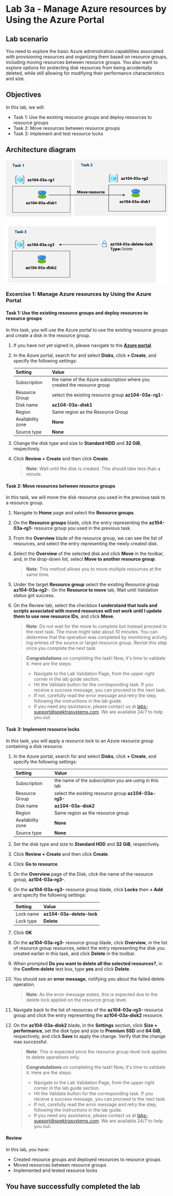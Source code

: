 # Lab 3a - Manage Azure resources by Using the Azure Portal

## Lab scenario
You need to explore the basic Azure administration capabilities associated with provisioning resources and organizing them based on resource groups, including moving resources between resource groups. You also want to explore options for protecting disk resources from being accidentally deleted, while still allowing for modifying their performance characteristics and size.

## Objectives
In this lab, we will:

+ Task 1: Use the existing resource groups and deploy resources to resource groups
+ Task 2: Move resources between resource groups
+ Task 3: Implement and test resource locks

## Architecture diagram
![image](../media/lab03a.png)

### Excercise 1: Manage Azure resources by Using the Azure Portal

#### Task 1: Use the existing resource groups and deploy resources to resource groups
In this task, you will use the Azure portal to use the existing resource groups and create a disk in the resource group.

1. If you have not yet signed in, please navigate to the [**Azure portal**](http://portal.azure.com).

1. In the Azure portal, search for and select **Disks**, click **+ Create**, and specify the following settings:

    |Setting|Value|
    |---|---|
    |Subscription| the name of the Azure subscription where you created the resource group |
    |Resource Group| select the existing resource group **az104-03a-rg1-<inject key="DeploymentID" enableCopy="false" />** |
    |Disk name| **az104-03a-disk1** |
    |Region| Same region as the Resource Group |
    |Availability zone| **None** |
    |Source type| **None** |

1. Change the disk type and size to **Standard HDD** and **32 GiB**, respectively.

1. Click **Review + Create** and then click **Create**.

    >**Note**: Wait until the disk is created. This should take less than a minute.

#### Task 2: Move resources between resource groups
In this task, we will move the disk resource you used in the previous task to a resource group. 

1. Navigate to **Home** page and select the **Resource groups**. 

1. On the **Resource groups** blade, click the entry representing the **az104-03a-rg1-<inject key="DeploymentID" enableCopy="false" />** resource group you used in the previous task.

1. From the **Overview** blade of the resource group, we can see the list of resources, and select the entry representing the newly created disk. 
 
1. Select the **Overview** of the selected disk and click **Move** in the toolbar, and, in the drop-down list, select **Move to another resource group**.

    >**Note**: This method allows you to move multiple resources at the same time. 

1. Under the target **Resource group** select the existing Resource group **az104-03a-rg2-<inject key="DeploymentID" enableCopy="false" />**. On the **Resource to move** tab, Wait until Validation status got success. 
 
1. On the Review tab, select the checkbox **I understand that tools and scripts associated with moved resources will not work until I update them to use new resource IDs**, and click **Move**.

    >**Note**: Do not wait for the move to complete but instead proceed to the next task. The move might take about 10 minutes. You can determine that the operation was completed by monitoring activity log entries of the source or target resource group. Revisit this step once you complete the next task.
     
   > **Congratulations** on completing the task! Now, it's time to validate it. Here are the steps:
   > - Navigate to the Lab Validation Page, from the upper right corner in the lab guide section.
   > - Hit the Validate button for the corresponding task. If you receive a success message, you can proceed to the next task. 
   > - If not, carefully read the error message and retry the step, following the instructions in the lab guide.
   > - If you need any assistance, please contact us at labs-support@spektrasystems.com. We are available 24/7 to help you out.

#### Task 3: Implement resource locks
In this task, you will apply a resource lock to an Azure resource group containing a disk resource.

1. In the Azure portal, search for and select **Disks**, click **+ Create**, and specify the following settings:

    |Setting|Value|
    |---|---|
    |Subscription| the name of the subscription you are using in this lab |
    |Resource Group| select the existing resource group **az104-03a-rg3-<inject key="DeploymentID" enableCopy="false" />** |
    |Disk name| **az104-03a-disk2** |
    |Region| Same region as the resource group  |
    |Availability zone| **None** |
    |Source type| **None** |

1. Set the disk type and size to **Standard HDD** and **32 GiB**, respectively.

1. Click **Review + Create** and then click **Create**.

1. Click **Go to resource**. 

1. On the **Overview** page of the Disk, click the name of the resource group, **az104-03a-rg3-<inject key="DeploymentID" enableCopy="false" />**.

1. On the **az104-03a-rg3-<inject key="DeploymentID" enableCopy="false" />** resource group blade, click **Locks** then **+ Add** and specify the following settings:

    |Setting|Value|
    |---|---|
    |Lock name| **az104-03a-delete-lock** |
    |Lock type| **Delete** |
    
1. Click **OK**    

1. On the **az104-03a-rg3-<inject key="DeploymentID" enableCopy="false" />** resource group blade, click **Overview**, in the list of resource group resources, select the entry representing the disk you created earlier in this task, and click **Delete** in the toolbar. 

1. When prompted **Do you want to delete all the selected resources?**, in the **Confirm delete** text box, type **yes** and click **Delete**.

1. You should see an **error message**, notifying you about the failed delete operation. 

    >**Note**: As the error message states, this is expected due to the delete lock applied on the resource group level.

1. Navigate back to the list of resources of the **az104-03a-rg3-<inject key="DeploymentID" enableCopy="false" />** resource group and click the entry representing the **az104-03a-disk2** resource. 

1. On the **az104-03a-disk2** blade, in the **Settings** section, click **Size + performance**, set the disk type and size to **Premium SSD** and **64 GiB**, respectively, and click **Save** to apply the change. Verify that the change was successful.

    >**Note**: This is expected since the resource group-level lock applies to delete operations only. 
    
   > **Congratulations** on completing the task! Now, it's time to validate it. Here are the steps:
   > - Navigate to the Lab Validation Page, from the upper right corner in the lab guide section.
   > - Hit the Validate button for the corresponding task. If you receive a success message, you can proceed to the next task. 
   > - If not, carefully read the error message and retry the step, following the instructions in the lab guide.
   > - If you need any assistance, please contact us at labs-support@spektrasystems.com. We are available 24/7 to help you out.

#### Review
In this lab, you have:
- Created resource groups and deployed resources to resource groups
- Moved resources between resource groups
- Implemented and tested resource locks

## You have successfully completed the lab
